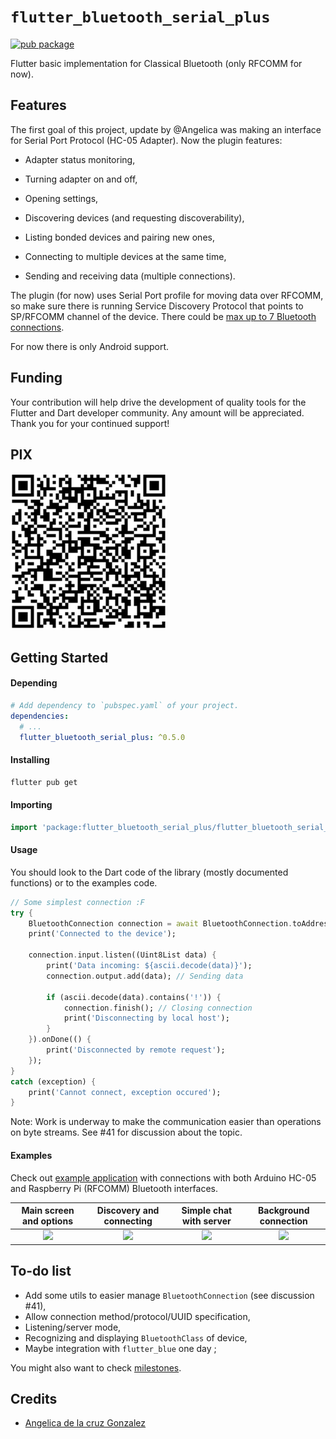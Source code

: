 # `flutter_bluetooth_serial_plus`

[![pub package](https://img.shields.io/pub/v/flutter_bluetooth_serial_plus.svg)](https://pub.dartlang.org/packages/flutter_bluetooth_serial_plus)

Flutter basic implementation for Classical Bluetooth (only RFCOMM for now).

## Features

The first goal of this project, update by @Angelica was making an interface for
Serial Port Protocol (HC-05 Adapter). Now the plugin features:

+ Adapter status monitoring,

+ Turning adapter on and off,

+ Opening settings,

+ Discovering devices (and requesting discoverability),

+ Listing bonded devices and pairing new ones,

+ Connecting to multiple devices at the same time,

+ Sending and receiving data (multiple connections).

The plugin (for now) uses Serial Port profile for moving data over RFCOMM, so
make sure there is running Service Discovery Protocol that points to SP/RFCOMM
channel of the device. There could
be [max up to 7 Bluetooth connections](https://stackoverflow.com/a/32149519/4880243).

For now there is only Android support.

## Funding

Your contribution will help drive the development of quality tools for the
Flutter and Dart developer community. Any amount will be appreciated. Thank you
for your continued support!


## PIX


[![PIX](helpers/pix.png)](https://nubank.com.br/pagar/2bt2q/RBr4Szfuwr)

## Getting Started

#### Depending

```yaml
# Add dependency to `pubspec.yaml` of your project.
dependencies:
  # ...
  flutter_bluetooth_serial_plus: ^0.5.0
```

#### Installing

```bash
flutter pub get
```

#### Importing

```dart
import 'package:flutter_bluetooth_serial_plus/flutter_bluetooth_serial_plus.dart';
```

#### Usage

You should look to the Dart code of the library (mostly documented functions) or
to the examples code.

```dart
// Some simplest connection :F
try {
    BluetoothConnection connection = await BluetoothConnection.toAddress(address);
    print('Connected to the device');

    connection.input.listen((Uint8List data) {
        print('Data incoming: ${ascii.decode(data)}');
        connection.output.add(data); // Sending data

        if (ascii.decode(data).contains('!')) {
            connection.finish(); // Closing connection
            print('Disconnecting by local host');
        }
    }).onDone(() {
        print('Disconnected by remote request');
    });
}
catch (exception) {
    print('Cannot connect, exception occured');
}
```

Note: Work is underway to make the communication easier than operations on byte
streams. See #41 for discussion about the topic.

#### Examples

Check out [example application](example/README.md) with connections with both
Arduino HC-05 and Raspberry Pi (RFCOMM) Bluetooth interfaces.

|       Main screen and options        |       Discovery and connecting       |       Simple chat with server        |        Background connection         |
|:------------------------------------:|:------------------------------------:|:------------------------------------:|:------------------------------------:|
| ![](https://i.imgur.com/qeeMsVe.png) | ![](https://i.imgur.com/zruuelZ.png) | ![](https://i.imgur.com/y5mTUey.png) | ![](https://i.imgur.com/3wvwDVo.png) |

## To-do list

+ Add some utils to easier manage `BluetoothConnection` (see discussion #41),
+ Allow connection method/protocol/UUID specification,
+ Listening/server mode,
+ Recognizing and displaying `BluetoothClass` of device,
+ Maybe integration with `flutter_blue` one day ;

You might also want to
check [milestones](https://github.com/angelicadelacruzgonzalez/flutter_bluetooth_serial_plus).

## Credits

- [Angelica de la cruz Gonzalez](mailto:angelicadelacruzgonzalez@gmail.com)


